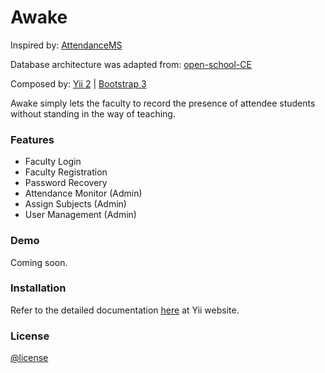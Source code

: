 # Awake

Inspired by:
[AttendanceMS](https://github.com/SouravDas25/AttendanceMS)

Database architecture was adapted from:
[open-school-CE](https://github.com/traprajith/open-school-CE)

Composed by:
[Yii 2](https://www.yiiframework.com/) | [Bootstrap 3](https://getbootstrap.com/)

Awake simply lets the faculty to record the presence of attendee students without standing in the way of teaching.

### Features

+ Faculty Login
+ Faculty Registration
+ Password Recovery
+ Attendance Monitor (Admin)
+ Assign Subjects (Admin)
+ User Management (Admin)

### Demo

Coming soon.

### Installation

Refer to the detailed documentation [here](https://www.yiiframework.com/doc/guide/2.0/en/start-installation) at Yii website.

### License

[@license](LICENSE)
